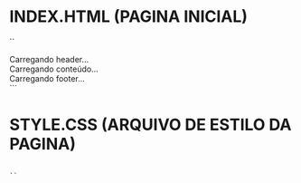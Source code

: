 # INDEX.HTML (PAGINA INICIAL)
``
<!DOCTYPE html><!-- Declarando que este documento é do tipo HTML5 --> 

<!-- 🧠 CONFIGURAÇÃO BÁSICA DA PÁGINA-->
<!-- Define o idioma da página como português do Brasil -->
<html lang="pt-BR"> 
<!-- Início do cabeçalho -->
<head> 
<!-- Codificação para suportar acentuação -->
<meta charset="UTF-8" /> 
<!-- Responsividade em dispositivos móveis -->
<meta name="viewport" content="width=device-width, initial-scale=1.0" /> 
<!-- Compatibilidade com IE -->
<meta http-equiv="X-UA-Compatible" content="IE=edge" /> 
<!-- Título da aba do navegador -->
<title> Aristides Barbosa Pontes  // Portifólio </title>

<!-- 🧠 SEO (Search Engine Optimization)-->
<!-- Meta descrição Descrição para mecanismos de busca (texto que aparece abaixo do título no Google) -->
<meta name="description" content="Sou Aristides Barbosa Pontes, desenvolvedor front-end e gestor de tráfego pago. Veja meu portfólio com projetos em HTML, CSS, JavaScript, AndroidIDE e estratégias de marketing digital.">
<!--  Autor da página -->
<meta name="author" content="Aristides Barbosa Pontes">
<!--  Palavras-chave (menos usada hoje, mas ainda relevante em alguns mecanismos de busca) -->
<meta name="keywords" content="portfólio, Aristides Barbosa Pontes, front-end, desenvolvedor, HTML, CSS, JavaScript, tráfego pago, marketing digital, programador web, projetos web, sites profissionais,developer, programação, dev, desenvolvedor, programador, html, css, javascript, nodejs, reactjs, react, github, frontend, front-end">
<!--  Robots (instruções para motores de busca) -->
<meta name="robots" content="index, follow"> <!-- index = indexar; follow = seguir links internos -->
<!-- Canonical (evita conteúdo duplicado em URLs diferentes) -->
<link rel="canonical" href="https://aristidesbp.github.io/" />

<!-- 🧠 Open Graph (para compartilhamento no Facebook, LinkedIn, etc.) -->
<!-- Tipo de conteúdo -->
<meta property="og:type" content="website"> 
<!-- URL da página -->
<meta property="og:url" content="https://aristidesbp.github.io/"> 
<!-- Título no compartilhamento -->
<meta property="og:title" content="Portfólio de Aristides Barbosa Pontes – Dev Front-End e Gestor de Tráfego">
<!-- Descrição no card -->
<meta property="og:description" content="Conheça os projetos e estratégias digitais de Aristides Barbosa Pontes, especialista em desenvolvimento web e tráfego pago."> 
<!-- Imagem do card -->  
<meta property="og:image" content="./img/Aristidesbp.png"> 


<!-- 🧠 Twitter Card (para compartilhamento no Twitter) -->
<!-- Tipo de card -->
<meta name="twitter:card" content="summary_large_image"> 
<meta name="twitter:title" content="Portfólio de Aristides Barbosa Pontes – Dev & Tráfego Pago">
<meta name="twitter:description" content="Confira meus projetos e estratégias como desenvolvedor front-end e gestor de tráfego.">
<meta name="twitter:image" content="https://aristidesbp.github.io/img/Aristidesbp.png">
<meta name="twitter:site" content="@aristidesbp"> <!-- Seu @ do Twitter, se tiver -->


<!-- 🧠 ARQUIVOS EXTERNOS DE ESTILO (FONTS + CSS) -->
<!-- Pré-carregamento para fontes do Google (melhora desempenho) -->
<link href="https://fonts.gstatic.com" rel="preconnect" crossorigin /><!-- Importação de fontes do Google Fonts -->
<link href="https://fonts.googleapis.com" rel="preconnect"/>
<link href="https://fonts.googleapis.com/css2?family=DM+Sans&family=Gemunu+Libre:wght@200&display=swap" rel="stylesheet" /><!-- Ícone que aparece na aba do navegador -->
<link href="https://fonts.googleapis.com/css2?family=DM+Sans&display=swap" rel="stylesheet">   
<link href="https://cdn.jsdelivr.net/npm/bootstrap@5.3.0-alpha1/dist/css/bootstrap.min.css" rel="stylesheet">
<link href="https://cdnjs.cloudflare.com/ajax/libs/bootstrap-icons/1.10.3/font/bootstrap-icons.min.css" rel="stylesheet"> 
<link href="icons/favicon.png" type="image/x-icon" rel="shortcut icon"/><!-- Estilo CSS externo -->
<link href="style.css" rel="stylesheet">


<!-- 🧠 ARQUIVOS EXTERNOS JAVASCRIPT -->
<script src="https://unpkg.com/scrollreveal"></script><!-- Biblioteca para animações de scroll -->
<script src="js/site-mvc-main.js" type="module" defer></script><!-- Script principal em módulo ES6, carregado ao final -->
<script src="https://unpkg.com/scrollreveal"></script> 

<!-- 🧠 Manifest (para Progressive Web Apps – PWA) -->
<link rel="manifest" href="json/site-mvc-manifest.json">
</head>
<body>

<!-- Div onde o conteúdo será carregado -->
<div class="meu-header" id="meu-header">Carregando header...</div>
  
<!-- Div onde o conteúdo será carregado -->
<div id="conteudo">Carregando conteúdo...</div> 
  
<!-- Div onde o conteúdo será carregado -->
<div class="meu-footer" id="meu-footer">Carregando footer...</div>



<!-- javascript -->
<script src="https://cdn.jsdelivr.net/npm/bootstrap@5.3.0-alpha1/dist/js/bootstrap.bundle.min.js"></script>
<script src="https://cdn.jsdelivr.net/npm/@popperjs/core@2.11.6/dist/umd/popper.min.js"></script>
<script src="script.js"></script>
</body>
</html>
```

# STYLE.CSS (ARQUIVO DE ESTILO DA PAGINA)
```

``


